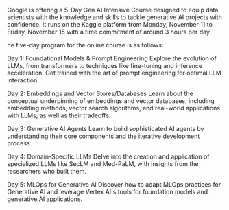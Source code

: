 Google is offering a 5-Day Gen AI Intensive Course designed to equip data scientists with the knowledge
and skills to tackle generative AI projects with confidence. It runs on the Kaggle platform from Monday,
November 11 to Friday, November 15 with a time commitment of around 3 hours per day.

he five-day program for the online course  is as follows:

Day 1: Foundational Models & Prompt Engineering
Explore the evolution of LLMs, from transformers to techniques like fine-tuning and inference acceleration. Get trained with the art of prompt engineering for optimal LLM interaction.

Day 2: Embeddings and Vector Stores/Databases
Learn about the conceptual underpinning of embeddings and vector databases, including embedding methods, vector search algorithms, and real-world applications with LLMs, as well as their tradeoffs.

Day 3: Generative AI Agents
Learn to build sophisticated AI agents by understanding their core components and the iterative development process.

Day 4: Domain-Specific LLMs 
Delve into the creation and application of specialized LLMs like SecLM and Med-PaLM, with insights from the researchers who built them.

Day 5: MLOps for Generative AI
Discover how to adapt MLOps practices for Generative AI and leverage Vertex AI's tools for foundation models and generative AI applications.